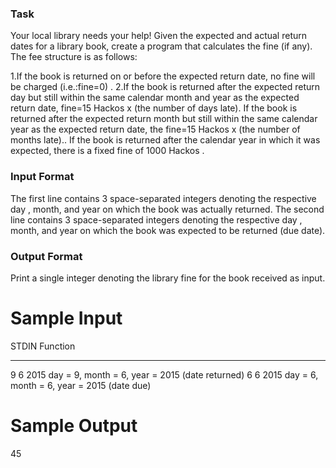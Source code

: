 ### Task
Your local library needs your help! Given the expected and actual return dates for a library book, create a program that calculates the fine (if any). The fee structure is as follows:

1.If the book is returned on or before the expected return date, no fine will be charged (i.e.:fine=0) .
2.If the book is returned after the expected return day but still within the same calendar month and year as the expected return date, 
fine=15 Hackos x (the number of days late).
If the book is returned after the expected return month but still within the same calendar year as the expected return date, the 
fine=15 Hackos x (the number of months late)..
If the book is returned after the calendar year in which it was expected, there is a fixed fine of 1000 Hackos .




### Input Format

The first line contains 3 space-separated integers denoting the respective day , month, and year on which the book was actually returned.
The second line contains 3 space-separated integers denoting the respective day , month, and year on which the book was expected to be returned (due date).



### Output Format

Print a single integer denoting the library fine for the book received as input.

# Sample Input

STDIN       Function
-----       --------
9 6 2015    day = 9, month = 6, year = 2015 (date returned)
6 6 2015    day = 6, month = 6, year = 2015 (date due)
# Sample Output

45
